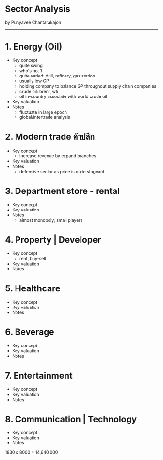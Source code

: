 # Sector Analysis
by Punyavee Chantarakajon 

---

# 1. Energy (Oil)
- Key concept
    - quite swing 
    - who's no. 1
    - quite varied: drill, refinary, gas station
    - usually low GP
    - holding company to balance GP throughout supply chain companies
    - crude oil: brent, wti
    - oil in-country associate with world crude oil
- Key valuation
- Notes
    - fluctuate in large epoch
    - global/intertrade analysis

# 2. Modern trade ค้าปลีก
- Key concept
    - increase revenue by expand branches
- Key valuation
- Notes
    - defensive sector as price is quite stagnant 


# 3. Department store - rental
- Key concept
- Key valuation
- Notes
    - almost monopoly; small players 

# 4. Property | Developer
- Key concept
    - rent, buy-sell 
- Key valuation
- Notes


# 5. Healthcare
- Key concept
- Key valuation
- Notes

# 6. Beverage
- Key concept
- Key valuation
- Notes

# 7. Entertainment
- Key concept
- Key valuation
- Notes

# 8. Communication | Technology
- Key concept
- Key valuation
- Notes






1830 x 8000 = 14,640,000